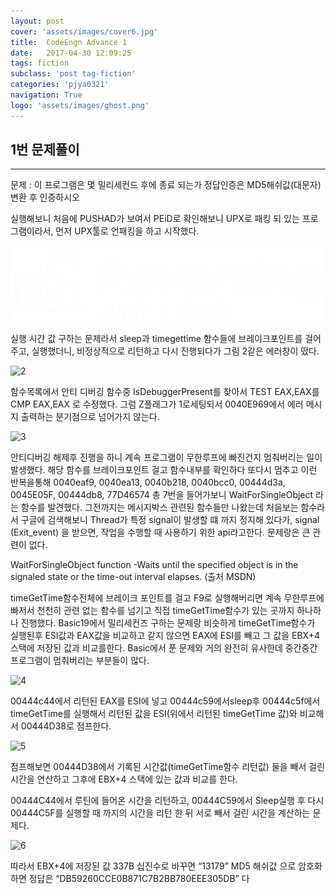```yaml
---
layout: post
cover: 'assets/images/cover6.jpg'
title:  CodeEngn Advance 1
date:   2017-04-30 12:09:25
tags: fiction
subclass: 'post tag-fiction'
categories: 'pjya0321'
navigation: True
logo: 'assets/images/ghost.png'
---
```



## 1번 문제풀이
-----
문제 : 이 프로그램은 몇 밀리세컨드 후에 종료 되는가 정답인증은 MD5해쉬값(대문자)변환 후 인증하시오

실행해보니 처음에 PUSHAD가 보여서 PEiD로 확인해보니 UPX로 패킹 되 있는 프로그램이라서, 먼저 UPX툴로 언패킹을 하고 시작했다.

![1](assets/images/ghost.png)

실행 시간 값 구하는 문제라서 sleep과 timegettime 함수들에 브레이크포인트를 걸어주고, 실행했더니, 비정상적으로 리턴하고 다시 진행되다가 그림 2같은 에러창이 떴다.

![2](https://lh3.googleusercontent.com/Epop66OVaVaFYRZd-rbH0lKDj0ZU2tB-oVv99z1oi-4FpFY4PPIO_QHgSawXBD5gWACMDPMY093B6cK3LZTe7w_N-ChRQ17Hj5mcuEepyu4Vaxfp7MlusMPA5v75Mwo1F2vQHjKeyqE-quP20NW5-unI_pBRMeDrge87l0WKZ-Ostji0Tx4vEsI3stk1Bd5NeD6RRSsWNxe-27Xd0IBBmNfJGX5jOsNWxktRu9WnBmWZ6CMDT1zL0Hk4yocZJuob2hor5E2iWi1D5IB4ZdRZnnNYhfIulRk5rlnCTrmpKJf_uWhVOWN3HCWE-BV0MwzacEN48DvqAjLBVhdm1yKSFhHc-Gg-aOMdtwvuuGAwB0WT_cpLrkkaet81lgy2t4pncVdJ_jD753pgABUN-gAhPbQO_ZgdTiWwsu8re65gll1BrYZajU2zNtu_3NvWCQO9EfvzvoaPme-pfB6--JRnvbRuSt3i_QvcLlPlr6rpiZ3eDs6SmyHM2xWcBwSOb3Cfn7r1UX5OkJp4bNLys6qZeZ_5y5NJt20N4qfYGZxwhc8Xl1KrlbcujeHXJuRdQ0qjvllm6AyIJWa1ubjGc_OYuMSIRdIYJK9JY-MthJr_1B87B5U=w612-h121-no)

함수목록에서 안티 디버깅 함수중 IsDebuggerPresent를 찾아서 TEST EAX,EAX를 CMP EAX,EAX 로 수정했다. 그럼 Z플래그가 1로세팅되서 0040E969에서 에러 메시지 출력하는 분기점으로 넘어가지 않는다.

![3](https://lh3.googleusercontent.com/thG3nYWYbHndbIEA-dlbu5-2LRnFGqkPO2GLF6hYl0kBOapk4o4CaX-JPu7hiU6ZotsV930d-bbD2Ep43xM1Rbn0PzEscfj8fXnoglKRzzowye1Zpj9c5hUAgI4H2YmObv1_8p-1VwZdiamFcXPa23k89JtUZYs_l23S8t5fyj1x5LzGgLUCH6zezmiWQuP7FdLgy0GMnU9s0XSKZauZws5ES_SIq6Y6iA9Vf95fmXt89727QOvUG2o2GCInrqzGr3jMxF5DFEduk7lNBAnwTR1p_zp5LsgjO7-uEc7_Jc_NX9ewHsPW1PlVPpqqeclshWtA0VcRZlucnjhWuUcEyApClRSW3J138UOmpB2i7WB4hc7vlV00CZK7y5cSzpiXgjwo0pA1Qx2PFRpmZoCPZfBr_LfvL7hNPptCBZLWRkkd5Y85KL9JYutqwEjpvzDjVOUT9O-oUOMMrVsjujCx5Ii_HaPvw_4FXGmjFQ1H93Xk4Wc_w5wUD4nB6vLK8MrvvB7tHo18saoBgWqR0yNVQMkW8tbqadNOBKfkzTtFabIj8xa42O6A8kmt43WuApn59MSSodybcaAzQl8iMdOLBkENPh2A6ULG6OcJEKrLWMvhnKA=w733-h116-no)

안티디버깅 해제후 진행을 하니 계속 프로그램이 무한루프에 빠진건지 멈춰버리는 일이 발생했다.
해당 함수를 브레이크포인트 걸고 함수내부를 확인하다 또다시 멈추고 이런 반복을통해
0040eaf9, 0040ea13, 0040b218, 0040bcc0, 00444d3a, 0045E05F, 00444db8, 77D46574  총 7번을 들어가보니 WaitForSingleObject 라는 함수를 발견했다. 그전까지는 메시지박스 관련된 함수들만 나왔는데 처음보는 함수라서 구글에 검색해보니 Thread가 특정 signal이 발생할 떄 까지 정지해 있다가, signal (Exit_event) 을 받으면, 작업을 수행할 때 사용하기 위한 api라고한다.
문제랑은 큰 관련이 없다.

WaitForSingleObject function
-Waits until the specified object is in the signaled state or the time-out interval elapses.
(출처 MSDN)


timeGetTime함수전체에 브레이크 포인트를 걸고 F9로 실행해버리면 계속 무한루프에 빠저서 천천히 관련 없는 함수를 넘기고 직접 timeGetTime함수가 있는 곳까지 하나하나 진행했다. Basic19에서 밀리세컨즈 구하는 문제랑 비슷하게 timeGetTime함수가 실행된후 ESI값과 EAX값을 비교하고 같지 않으면 EAX에 ESI를 빼고 그 값을 EBX+4 스택에 저장된 값과 비교를한다. Basic에서 푼 문제와 거의 완전히 유사한데 중간중간 프로그램이 멈춰버리는 부분들이 많다.

![4](https://lh3.googleusercontent.com/4N_hOzISkTL64IA-D8BfJ6_oma1Vk_7rcdoNd66QvYjkdnOp-JK-rilLNHQUEEAgoBro-SLFj0q5ONpYmNsRvrf1gEaeqBAd2VroVDl1pQC32j3lp8Nwh4bxMQBAzGGzTgtww2JCuLCN_3vF4exc7b2fJcBCvbuTV04nqVRS-wHu-JqxxOQpRurhI8rTRhjZ6h3aznuyeyui1Y8V4YyeuVRVTiVNF-NI5sqizDMWFXm0p66pbIFA4ep6ycd2ejr1xfzaQFj20V1RBBYmhg1_YI6JB7o-SgtLktEHK7jDsCmgzYp1J2arvhuGNzCWKJNVWke8T_F3gBSYG9Rr2Zic3ojNvm0ieD8pzdjRzxNJlq0snp8obDisqwaEfwcX_YfgQ9NPwb8oTjVa6uAVNtV9BUDR7AulkNeWkUs_IN9XwBMoCDTYjEhQkWsjVtV_-CRLD98acD2BLbyfPMF9ZbGMvw8-_KpcqKjbOBf5kx_-i25Uetad6yxunZSPOnpwCif-PJD2CWkxnj6w4RX9MYjTqu2Z8qCSvTRdXL1xQtcSERy8V-FmAOMohddSe5XhjpR59dl9DgG_7F767nbLienkIoYLmMNat63OkzZ3JdMfc27oj8M=w733-h128-no)

00444c44에서 리턴된 EAX를 ESI에 넣고 00444c59에서sleep후 00444c5f에서 timeGetTime를 실행해서 리턴된 값을 ESI(위에서 리턴된 timeGetTime 값)와 비교해서 00444D38로 점프한다.

![5](https://lh3.googleusercontent.com/wy-Jj2YMK_VomgU1EEyaGU5IEJk3Ulzn98WHVQiXKeoOEqxYF_TPsx_ugJ3_uabTShVqmaMZNPGdQmGSFry_Dyv2T9ZTlvN5kN0tJT1_792FUADpnKS9iKiLsc2YgG7bZJQMjUdH6XVGp_UWSF_bR2s8Stn9Wl8sioC_fLP5w9LEyWSudGK9-JrxwEImFkHqjXUTk8IFZHbIVg-DE7qFsFAGRAhphO2jJ7go9ttpUqThsbi3k5gqn8ukn-JadFcllD34vilMIaam7JEIT3UFZk5FIkRspUzKDMt6_lYTuis6uSBS4f2VPn5ktoJ_5KQK3BLY4V03Sx0vdyRAdMw_9bdUo4zdZK2xu-YoVdNri9wID8wBiOReraF3yrZ_Jh3fqKr9Ewoz1YS0RXiLJCekdh10KOOjoSUOR5Sj3rEhZMQyhTlxVHCniuqRwUCMsn0nyt4EKPIU2y0b6xjUBPNYR8dndLE81_nb0Z4J-lyiD1MlPH63EFKHDiTMByoBZhxT3vr34qjsivO9Uw7p43resPI-hMVjO2gxrLRJfZgb_F67oWN7ZfUw5X4dIOvciXbsUt9EAdwsvpU2U2sy8grOC_21j-kiJ4hc59FCisJnfFO6mZc=w549-h46-no)

점프해보면 00444D38에서 기록된 시간값(timeGetTime함수 리턴값) 둘을 빼서 걸린 시간을 연산하고 그후에 EBX+4 스택에 있는 값과 비교를 한다.

00444C44에서 루틴에 들어온 시간을 리턴하고, 00444C59에서 Sleep실행 후 다시 00444C5F를 실행할 때 까지의 시간을 리턴 한 뒤 서로 빼서 걸린 시간을 계산하는 문제다.

![6](https://lh3.googleusercontent.com/T4HaqH4NjCE8hVN7KzG4QgBn2a0dD4PDyxc5cHLz8eH9rkoDRp-yRAke3z4H0vK8s4Vvokv5_xj7Zl_w6Quq6F6CVfIZYCJluSgeGUqziUFGGVPFGalEd2_lotVzk1DU5YH8WN7QhQcuJ4FM4-mPTtwFHKXwl5KvVcAO3jWUqdpEoWDQ4zBpRkiT944uOvtKUXzwBiO6N48wjh53Uc1F4JS1p9GMRu2wKBN5njijZEtKXqSFwVQ7FGUO5G3IyTntf5GW1c8UeioS9FASUWwV_o-OEJMgqXObvk2USaC6ObTg4ZFJq2Ug-pGWs4Ein9TbDIofSumo7Qcyzlqq-j88qPp2jDZY9NKc07XwYsEANhVdOTHhTQCl1qs6i02SiwJbzzmBWFlDbcqGZ_FIersvtU0gRryyG1JATi0s0J1WBVPHVoOIbM6XBcqM3SOOyPxSvxGhc4c4B46zoU3muBgHmH_dS8xWmsUsHJBz2qIifU8j2lTH_wwIkoAXKyGWn6zB8--mgLvZH17n_SLHVLlPkL9ny50Cit7NEVikYoE59sJL9GK0399ft6PzVSmwCIGcDRqpySjcPyeUmJSBw0iGHNAvqo0AE5xXYKSWwTelMu-Gn5Q=w295-h48-no)

따라서 EBX+4에 저장된 값 337B 십진수로 바꾸면 “13179” MD5 해쉬값 으로 암호화하면 정답은 “DB59260CCE0B871C7B2BB780EEE305DB” 다
